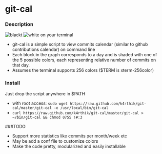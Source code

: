 git-cal
=======

### Description
![blackt](https://raw.github.com/k4rthik/git-cal/master/screenshots/img1.png ) 
![white](https://raw.github.com/k4rthik/git-cal/master/screenshots/img2.png)
on your terminal

* git-cal is a simple script to view commits calendar (similar to github contributions calendar) on command line
* Each block in the graph corresponds to a day and is shaded with one
  of the 5 possible colors, each representing relative number of commits on that day.
* Assumes the terminal supports 256 colors ($TERM is xterm-256color)

### Install

Just drop the script anywhere in $PATH
- with root access: `sudo wget https://raw.github.com/k4rthik/git-cal/master/git-cal -o /usr/local/bin/git-cal`
- `curl https://raw.github.com/k4rthik/git-cal/master/git-cal > ~/bin/git-cal && chmod 0755 !#:3` 

###TODO
- Support more statistics like commits per month/week etc
- May be add a conf file to customize colors
- Make the code pretty, modularized and easily installable


